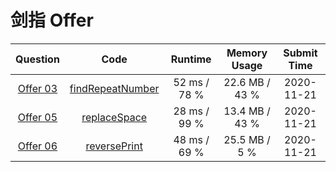 # 剑指 Offer

|                                          Question                                          |                        Code                         |   Runtime    |  Memory Usage  | Submit Time |
| :----------------------------------------------------------------------------------------: | :-------------------------------------------------: | :----------: | :------------: | :---------: |
| [Offer 03](https://leetcode-cn.com/problems/shu-zu-zhong-zhong-fu-de-shu-zi-lcof/) | [findRepeatNumber](lcof/lcof.3.findRepeatNumber.py) | 52 ms / 78 % | 22.6 MB / 43 % | 2020-11-21  |
| [Offer 05](https://leetcode-cn.com/problems/ti-huan-kong-ge-lcof/) | [replaceSpace](lcof/lcof.5.replaceSpace.py) | 28 ms / 99 % | 13.4 MB / 43 % | 2020-11-21  |
| [Offer 06](https://leetcode-cn.com/problems/cong-wei-dao-tou-da-yin-lian-biao-lcof/) | [reversePrint](lcof/lcof.6.reversePrint.py) | 48 ms / 69 % | 25.5 MB / 5 % | 2020-11-21  |
